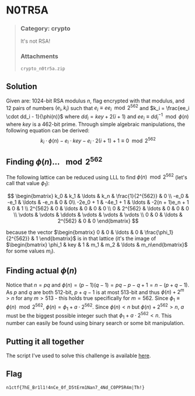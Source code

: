 # N0TR5A
> ### Category: crypto
>
> It's not RSA!
>
> ### Attachments
> `crypto_n0tr5a.zip`

## Solution
Given are: 1024-bit RSA modulus $n$, flag encrypted with that modulus, and 12 pairs of numbers $(e_i, k_i)$ such that $e_i \equiv ee_i \mod 2^{562}$ and $k_i = \frac{ee_i \cdot dd_i - 1}{\phi(n)}$ where $dd_i = key + 2(i + 1)$ and $ee_i \equiv dd_i^{-1} \mod \phi(n)$ where $key$ is a 462-bit prime. Through simple algebraic manipulations, the following equation can be derived:
$$
k_i \cdot \phi(n) - e_i \cdot key - e_i \cdot 2(i + 1) + 1 \equiv 0 \mod 2^{562}
$$

## Finding $\phi(n)...$ $\mod 2^{562}$

The following lattice can be reduced using LLL to find $\phi(n) \mod 2^{562}$ (let's call that value $\phi_1$):

$$
\begin{bmatrix}
k_0 & k_1 & \ldots & k_n & \frac{1}{2^{562}} & 0 \\
-e_0 & -e_1 & \ldots & -e_n & 0 & 0\\
-2e_0 + 1 & -4e_1 + 1 & \ldots & -2(n + 1)e_n + 1 & 0 & 1 \\
2^{562} & 0 & \ldots & 0 & 0 & 0 \\
0 & 2^{562} & \ldots & 0 & 0 & 0 \\
\vdots & \vdots & \ddots & \vdots & \vdots & \vdots \\
0 & 0 & \ldots & 2^{562} & 0 & 0
\end{bmatrix}
$$

because the vector $\begin{bmatrix} 0 & 0 & \ldots & 0 & \frac{\phi_1}{2^{562}} & 1 \end{bmatrix}$ is in that lattice (it's the image of $\begin{bmatrix} \phi_1 & key & 1 & m_1 & m_2 & \ldots & m_n\end{bmatrix}$ for some values $m_i$).

## Finding actual $\phi(n)$
Notice that $n = pq$ and $\phi(n) = (p - 1)(q - 1) = pq - p - q + 1 = n - (p + q - 1)$. As $p$ and $q$ are both 512-bit, $p + q - 1$ is at most 513-bit and thus $\phi(n) + 2^m \gt n$ for any $m \gt 513$ - this holds true specifically for $m = 562$. Since $\phi_1 \equiv \phi(n) \mod 2^{562}$, $\phi(n) = \phi_1 + a \cdot 2^{562}$. Since $\phi(n) \lt n$ but $\phi(n) + 2^{562} \gt n$, $a$ must be the biggest possible integer such that $\phi_1 + a \cdot 2^{562} \lt n$. This number can easily be found using binary search or some bit manipulation.

## Putting it all together
The script I've used to solve this challenge is available [here](./solve.sage).

## Flag
`n1ctf{7hE_Br1l1!4nCe_0f_D5tErm1Nan7_4Nd_C0PP5R4m|Th!}`
